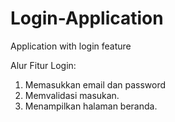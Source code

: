 # Login-Application
Application with login feature

Alur Fitur Login:
1. Memasukkan email dan password
2. Memvalidasi masukan.
3. Menampilkan halaman beranda.
   
